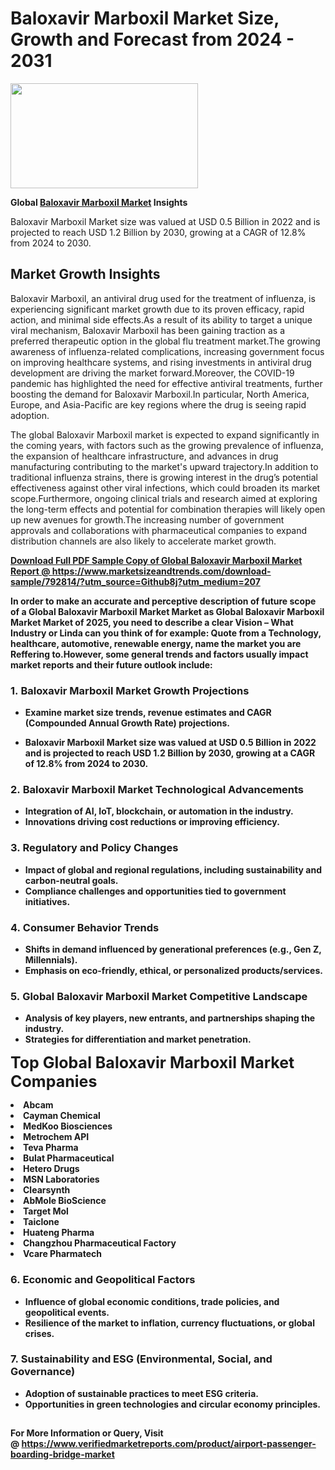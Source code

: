 <H1>Baloxavir Marboxil Market Size, Growth and Forecast from 2024 - 2031</H1><img class="aligncenter size-medium wp-image-584254" src="https://thirdeyenews.in/wp-content/uploads/2024/09/Global-Market-Research-300x168.jpeg" alt="" width="300" height="168" /><p><strong>Global&nbsp;<a href="https://www.marketsizeandtrends.com/download-sample/792814/?utm_source=Github8j?utm_medium=207">Baloxavir Marboxil Market</a> Insights</strong></p><p>Baloxavir Marboxil Market size was valued at USD 0.5 Billion in 2022 and is projected to reach USD 1.2 Billion by 2030, growing at a CAGR of 12.8% from 2024 to 2030.</p><p><h2>Market Growth Insights</h2> <p>Baloxavir Marboxil, an antiviral drug used for the treatment of influenza, is experiencing significant market growth due to its proven efficacy, rapid action, and minimal side effects.As a result of its ability to target a unique viral mechanism, Baloxavir Marboxil has been gaining traction as a preferred therapeutic option in the global flu treatment market.The growing awareness of influenza-related complications, increasing government focus on improving healthcare systems, and rising investments in antiviral drug development are driving the market forward.Moreover, the COVID-19 pandemic has highlighted the need for effective antiviral treatments, further boosting the demand for Baloxavir Marboxil.In particular, North America, Europe, and Asia-Pacific are key regions where the drug is seeing rapid adoption.</p> <p><strong><a href="#"></a></strong></p> <p>The global Baloxavir Marboxil market is expected to expand significantly in the coming years, with factors such as the growing prevalence of influenza, the expansion of healthcare infrastructure, and advances in drug manufacturing contributing to the market's upward trajectory.In addition to traditional influenza strains, there is growing interest in the drug’s potential effectiveness against other viral infections, which could broaden its market scope.Furthermore, ongoing clinical trials and research aimed at exploring the long-term effects and potential for combination therapies will likely open up new avenues for growth.The increasing number of government approvals and collaborations with pharmaceutical companies to expand distribution channels are also likely to accelerate market growth.</p> <p><strong><a href="#"></p><p><span class=""><strong>Download Full PDF Sample Copy of Global Baloxavir Marboxil Market Report</strong> @ <a href="https://www.marketsizeandtrends.com/download-sample/792814/?utm_source=Github8j?utm_medium=207" target="_blank">https://www.marketsizeandtrends.com/download-sample/792814/?utm_source=Github8j?utm_medium=207</a></span></p><p>In order to make an accurate and perceptive description of future scope of a Global&nbsp;Baloxavir Marboxil Market Market as Global&nbsp;Baloxavir Marboxil Market Market of 2025, you need to describe a clear Vision &ndash; What Industry or Linda can you think of for example: Quote from a Technology, healthcare, automotive, renewable energy, name the market you are Reffering to.However, some general trends and factors usually impact market reports and their future outlook include:</p><h3>1.&nbsp;<strong>Baloxavir Marboxil Market Growth Projections</strong></h3><ul><li>Examine market size trends, revenue estimates and CAGR (Compounded Annual Growth Rate) projections.</li><li><p>Baloxavir Marboxil Market size was valued at USD 0.5 Billion in 2022 and is projected to reach USD 1.2 Billion by 2030, growing at a CAGR of 12.8% from 2024 to 2030.</p></li></ul><h3>2.&nbsp;<strong>Baloxavir Marboxil Market Technological Advancements</strong></h3><ul><li>Integration of AI, IoT, blockchain, or automation in the industry.</li><li>Innovations driving cost reductions or improving efficiency.</li></ul><h3>3.&nbsp;<strong>Regulatory and Policy Changes</strong></h3><ul><li>Impact of global and regional regulations, including sustainability and carbon-neutral goals.</li><li>Compliance challenges and opportunities tied to government initiatives.</li></ul><h3>4.&nbsp;<strong>Consumer Behavior Trends</strong></h3><ul><li>Shifts in demand influenced by generational preferences (e.g., Gen Z, Millennials).</li><li>Emphasis on eco-friendly, ethical, or personalized products/services.</li></ul><h3>5.&nbsp;<strong>Global Baloxavir Marboxil Market Competitive Landscape</strong></h3><ul><li>Analysis of key players, new entrants, and partnerships shaping the industry.</li><li>Strategies for differentiation and market penetration.</li></ul><p data-pm-slice="1 1 []"><span style="color: inherit; font-family: inherit; font-size: 25px;">Top Global Baloxavir Marboxil Market Companies</span></p><div class="" data-test-id=""><p><li>Abcam</li><li> Cayman Chemical</li><li> MedKoo Biosciences</li><li> Metrochem API</li><li> Teva Pharma</li><li> Bulat Pharmaceutical</li><li> Hetero Drugs</li><li> MSN Laboratories</li><li> Clearsynth</li><li> AbMole BioScience</li><li> Target Mol</li><li> Taiclone</li><li> Huateng Pharma</li><li> Changzhou Pharmaceutical Factory</li><li> Vcare Pharmatech</li></p></div><h3>6.&nbsp;<strong>Economic and Geopolitical Factors</strong></h3><ul><li>Influence of global economic conditions, trade policies, and geopolitical events.</li><li>Resilience of the market to inflation, currency fluctuations, or global crises.</li></ul><h3>7.&nbsp;<strong>Sustainability and ESG (Environmental, Social, and Governance)</strong></h3><ul><li>Adoption of sustainable practices to meet ESG criteria.</li><li>Opportunities in green technologies and circular economy principles.</li></ul><h2><strong style="font-size: 14px;">For More Information or Query, Visit @&nbsp;</strong><a style="background-color: #ffffff; font-size: 14px;" href="https://www.marketsizeandtrends.com/report/baloxavir-marboxil-market/" target="_blank">https://www.verifiedmarketreports.com/product/airport-passenger-boarding-bridge-market</a></h2>